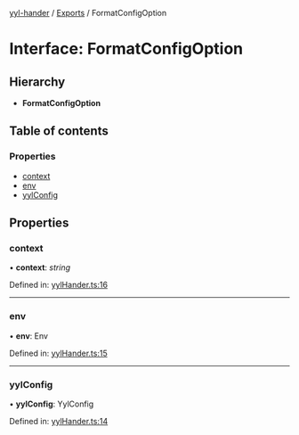 [yyl-hander](../README.md) / [Exports](../modules.md) / FormatConfigOption

# Interface: FormatConfigOption

## Hierarchy

* **FormatConfigOption**

## Table of contents

### Properties

- [context](formatconfigoption.md#context)
- [env](formatconfigoption.md#env)
- [yylConfig](formatconfigoption.md#yylconfig)

## Properties

### context

• **context**: *string*

Defined in: [yylHander.ts:16](https://github.com/jackness1208/yyl-hander/blob/303fcf0/src/yylHander.ts#L16)

___

### env

• **env**: Env

Defined in: [yylHander.ts:15](https://github.com/jackness1208/yyl-hander/blob/303fcf0/src/yylHander.ts#L15)

___

### yylConfig

• **yylConfig**: YylConfig

Defined in: [yylHander.ts:14](https://github.com/jackness1208/yyl-hander/blob/303fcf0/src/yylHander.ts#L14)
